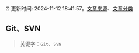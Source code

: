 :alarm_clock: 更新时间: 2024-11-12 18:41:57。[文章来源](/README.md)、[文章分类](/TAGS.md)

## Git、SVN


> 关键字：`Git`、`SVN`



